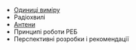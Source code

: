 - [Одиниці виміру](./prefixes/index.md)
- Радіохвилі
- [Антени](./antenna/index.md)
- Принципі роботи РЕБ
- Перспективні розробки і рекомендації
